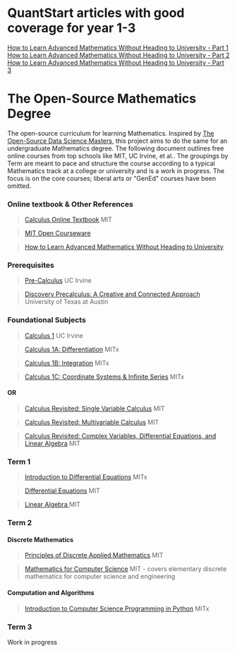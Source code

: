 # QuantStart articles with good coverage for year 1-3
[How to Learn Advanced Mathematics Without Heading to University - Part 1](https://www.quantstart.com/articles/How-to-Learn-Advanced-Mathematics-Without-Heading-to-University-Part-1)
[How to Learn Advanced Mathematics Without Heading to University - Part 2](https://www.quantstart.com/articles/How-to-Learn-Advanced-Mathematics-Without-Heading-to-University-Part-2)
[How to Learn Advanced Mathematics Without Heading to University - Part 3](https://www.quantstart.com/articles/How-to-Learn-Advanced-Mathematics-Without-Heading-to-University-Part-3)



# The Open-Source Mathematics Degree
The open-source curriculum for learning Mathematics.
Inspired by [The Open-Source Data Science Masters](https://github.com/datasciencemasters/go), this project aims 
to do the same for an undergraduate Mathematics degree. The following document outlines free online courses 
from top schools like MIT, UC Irvine, et al.. The groupings by Term are meant to pace and structure the course
according to a typical Mathematics track at a college or university and is a work in progress. The focus is on the core courses; 
liberal arts or "GenEd" courses have been omitted.


### Online textbook & Other References

>[Calculus Online Textbook](https://ocw.mit.edu/resources/res-18-001-calculus-online-textbook-spring-2005/) MIT 

>[MIT Open Courseware](https://ocw.mit.edu/courses/mathematics/)

>[How to Learn Advanced Mathematics Without Heading to University](https://www.quantstart.com/articles/How-to-Learn-Advanced-Mathematics-Without-Heading-to-University-Part-1)

### Prerequisites

>[Pre-Calculus](http://ocw.uci.edu/courses/math_1a1b_precalculus.html) UC Irvine

>[Discovery Precalculus: A Creative and Connected Approach](https://www.edx.org/course/discovery-precalculus-creative-connected-utaustinx-ut-prec-10-03x#!) University of Texas at Austin

### Foundational Subjects
>[Calculus 1](http://ocw.uci.edu/courses/math_2a_calculus_i.html) UC Irvine

>[Calculus 1A: Differentiation](https://www.edx.org/course/calculus-1a-differentiation-mitx-18-01-1x-0#!) MITx

>[Calculus 1B: Integration](https://www.edx.org/course/calculus-1b-integration-mitx-18-01-2x-0?utm_campaign=mitx&utm_medium=partner-marketing&utm_source=direct&utm_content=18-01-1x-to-18-01-2x) MITx

>[Calculus 1C: Coordinate Systems & Infinite Series](https://www.edx.org/course/calculus-1c-coordinate-systems-infinite-mitx-18-01-3x-0) MITx

#### OR

>[Calculus Revisited: Single Variable Calculus](https://ocw.mit.edu/resources/res-18-006-calculus-revisited-single-variable-calculus-fall-2010) MIT

>[Calculus Revisited: Multivariable Calculus](https://ocw.mit.edu/resources/res-18-007-calculus-revisited-multivariable-calculus-fall-2011) MIT

>[Calculus Revisited: Complex Variables, Differential Equations, and Linear Algebra](https://ocw.mit.edu/resources/res-18-008-calculus-revisited-complex-variables-differential-equations-and-linear-algebra-fall-2011) MIT

### Term 1 
>[Introduction to Differential Equations](https://www.edx.org/course/introduction-differential-equations-mitx-18-031x?utm_source=OCW&utm_medium=CHP&utm_campaign=OCW) MITx

>[Differential Equations](https://ocw.mit.edu/courses/mathematics/18-03-differential-equations-spring-2010/video-lectures/) MIT

>[Linear Algebra ](https://ocw.mit.edu/courses/mathematics/18-06-linear-algebra-spring-2010/) MIT


### Term 2 
#### Discrete Mathematics
>[Principles of Discrete Applied Mathematics](https://ocw.mit.edu/courses/mathematics/18-310-principles-of-discrete-applied-mathematics-fall-2013/) MIT

>[Mathematics for Computer Science](https://ocw.mit.edu/courses/electrical-engineering-and-computer-science/6-042j-mathematics-for-computer-science-spring-2015/) MIT - covers elementary discrete mathematics for computer science and engineering

#### Computation and Algorithms
>[Introduction to Computer Science Programming in Python](https://www.edx.org/course/introduction-computer-science-mitx-6-00-1x-11?utm_source=OCW&utm_medium=CHP&utm_campaign=OCW) MITx

### Term 3
Work in progress

